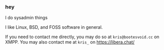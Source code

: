 ### hey

I do sysadmin things

I like Linux, BSD, and FOSS software in general.

If you need to contact me directly, you may do so at ``kris@bootesvoid.cc`` on XMPP.
You may also contact me at ``kris_`` on https://libera.chat/
